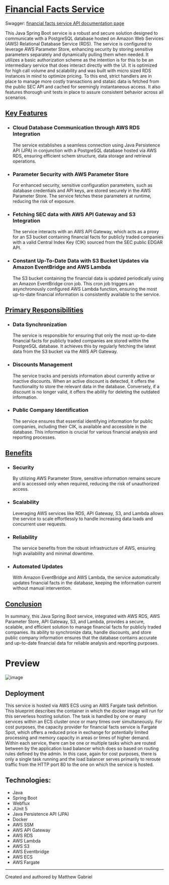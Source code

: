 <u><h1>Financial Facts Service</h1></u>

Swagger: [financial facts service API documentation page](http://ffs-load-balancer-167080989.us-east-1.elb.amazonaws.com/swagger-ui/index.html#/)

This Java Spring Boot service is a robust and secure solution designed to communicate with a PostgreSQL database hosted on Amazon Web Services (AWS) Relational Database Service (RDS). The service is configured to leverage AWS Parameter Store, enhancing security by storing sensitive parameters separately and dynamically pulling them when needed. It utilizes a basic authorization scheme as the intention is for this to be an intermediary service that does interact directly with the UI. It is optimized for high call volume and scalability and was built with micro sized RDS instances in mind to optimize pricing. To this end, strict handlers are in place to manage more costly transactions and stataic data is fetched from the public SEC API and cached for seemingly instantaneous access. It also features thorough unit tests in place to assure consistent behavior across all scenarios.

<u><h2>Key Features</h2></u>
<ul>
  <li>
    <h3>Cloud Database Communication through AWS RDS Integration</h3>
    The service establishes a seamless connection using Java Persistence API (JPA) in conjunction with a PostgreSQL database hosted via AWS RDS, ensuring efficient schem structure, data storage and retrieval operations.
  </li> 
  <li>
    <h3>Parameter Security with AWS Parameter Store</h3>
    For enhanced security, sensitive configuration parameters, such as database credentials and API keys, are stored securely in the AWS Parameter Store. The service fetches these parameters at runtime, reducing the risk of exposure.
  </li>
  <li>
    <h3>Fetching SEC data with AWS API Gateway and S3 Integration</h3> 
    The service interacts with an AWS API Gateway, which acts as a proxy for an S3 bucket containing financial facts for publicly traded companies with a valid Central Index Key (CIK) sourced from the SEC public EDGAR API.
  </li>
  <li>
    <h3>Constant Up-To-Date Data with S3 Bucket Updates via Amazon EventBridge and AWS Lambda</h3> 
    The S3 bucket containing the financial data is updated periodically using an Amazon EventBridge cron job. This cron job triggers an asynchronously configured AWS Lambda function, ensuring the most up-to-date financial information is consistently available to the service.
  </li>
</ul>

<u><h2>Primary Responsibilities</h2></u>
<ul>
  <li>
    <h3>Data Synchronization</h3>
    The service is responsible for ensuring that only the most up-to-date financial facts for publicly traded companies are stored within the PostgreSQL database. It achieves this by regularly fetching the latest data from the S3 bucket via the AWS API Gateway.
  </li>
  <li>
    <h3>Discounts Management</h3>
    The service tracks and persists information about currently active or inactive discounts. When an active discount is detected, it offers the functionality to store the relevant data in the database. Conversely, if a discount is no longer valid, it offers the ability for deleting the outdated information.
  </li>
  <li>
    <h3>Public Company Identification</h3>
    The service ensures that essential identifying information for public companies, including their CIK, is available and accessible in the database. This information is crucial for various financial analysis and reporting processes.
  </li>
</ul>

<u><h2>Benefits</h2></u>
<ul>
  <li>
    <h3>Security</h3>
    By utilizing AWS Parameter Store, sensitive information remains secure and is accessed only when required, reducing the risk of unauthorized access.
  </li>
  <li>
    <h3>Scalability</h3>
    Leveraging AWS services like RDS, API Gateway, S3, and Lambda allows the service to scale effortlessly to handle increasing data loads and concurrent user requests.
  </li>
  <li>
    <h3>Reliability</h3>
    The service benefits from the robust infrastructure of AWS, ensuring high availability and minimal downtime.
  </li>
  <li>
    <h3>Automated Updates</h3>
    With Amazon EventBridge and AWS Lambda, the service automatically updates financial facts in the database, keeping the information current without manual intervention.
  </li>
</ul>

<u><h2>Conclusion</h2></u>
  <p>In summary, this Java Spring Boot service, integrated with AWS RDS, AWS Parameter Store, API Gateway, S3, and Lambda, provides a secure, scalable, and efficient solution to manage financial facts for publicly traded companies. Its ability to synchronize data, handle discounts, and store public company information ensures that the database contains accurate and up-to-date financial data for reliable analysis and reporting purposes.</p>

# Preview
![image](https://github.com/Choochera/financial_facts_service/assets/74555083/09d1cd00-e313-495d-81a4-a167b68a9ca3)

Deployment
-------------------------
This service is hosted via AWS ECS using an AWS Fargate task definition. This blueprint describes the container in which the docker image will run for this serverless hosting solution. The task is handled by one or many services within an ECS cluster once or many times over simultaneously. For cost purposes, the capacity provider for financial facts service is Fargate Spot, which offers a reduced price in exchange for potentially limited processing and memory capacity in areas or times of higher demand. Within each service, there can be one or multiple tasks which are routed between by the application load balancer which does so based on routing rules defined by the admin. In this case, again for cost purposes, there is only a single task running and the load balancer serves primarily to reroute traffic from the HTTP port 80 to the one on which the service is hosted. 

Technologies:
-------------------------
- Java
- Spring Boot
- Webflux
- JUnit 5
- Java Persistence API (JPA)
- Docker
- AWS SSM
- AWS API Gateway
- AWS RDS
- AWS Lambda
- AWS S3
- AWS Eventbridge
- AWS ECS
- AWS Fargate

---------------------------
Created and authored by Matthew Gabriel
